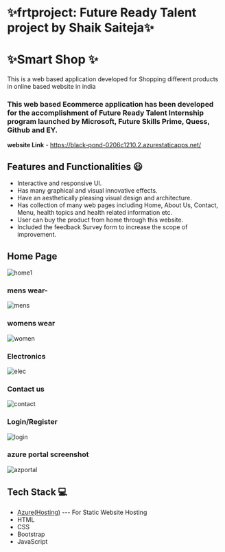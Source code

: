 # ✨frtproject:  Future Ready Talent project by Shaik Saiteja✨

# ✨Smart Shop  ✨

This is a web based application developed for Shopping different products in online based website in india

### This web based Ecommerce application has been developed for the accomplishment of Future Ready Talent Internship program launched by Microsoft, Future Skills Prime, Quess, Github and EY.


**website Link** - https://black-pond-0206c1210.2.azurestaticapps.net/


## Features and Functionalities 😃

- Interactive and responsive UI.
- Has many graphical and visual innovative effects.
- Have an aesthetically pleasing visual design and architecture.
- Has collection of many web pages including Home, About Us, Contact, Menu, health topics and health related information etc.
- User can buy the product from home through this website.
- Included the feedback Survey form to increase the scope of improvement. 

## Home Page
![home1](https://user-images.githubusercontent.com/109669265/193396545-38c2ed0c-f75d-455f-b954-c71def63cf1b.png)


### mens wear-
![mens](https://user-images.githubusercontent.com/109669265/193396589-45315de0-d58a-4423-ac95-a9d4a01bde6c.png)


### womens wear ##
![women](https://user-images.githubusercontent.com/109669265/193396605-0727cce8-1408-488c-8b79-a39e2dbdb22e.png)


### Electronics ##
![elec](https://user-images.githubusercontent.com/109669265/193396622-083c5b40-2bd8-458e-8b33-136ad020953b.png)


### Contact us ##
![contact](https://user-images.githubusercontent.com/109669265/193396632-dd916fd2-346e-4759-bd04-c4f6eecc0edd.png)


### Login/Register ##
![login](https://user-images.githubusercontent.com/109669265/193396639-2fd0c1e4-cee6-41b0-8845-43e72c7c886f.png)


### azure portal screenshot ##
![azportal](https://user-images.githubusercontent.com/109669265/193396769-878a280f-3186-4253-b654-2206a2b7a2ea.png)


## Tech Stack 💻

- [Azure(Hosting)](https://azure.microsoft.com/en-in/features/azure-portal/) --- For Static Website Hosting
- HTML
- CSS
- Bootstrap
- JavaScript
